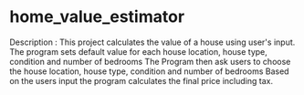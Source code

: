 # home_value_estimator

Description : This project calculates the value of a house using user's input. The program sets default value for each house location, house type, condition and number of bedrooms The Program then ask users to choose the house location, house type, condition and number of bedrooms Based on the users input the program calculates the final price including tax.
